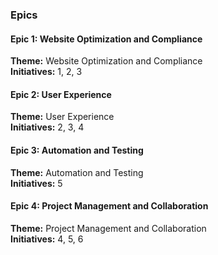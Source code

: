 ### Epics

#### **Epic 1:** Website Optimization and Compliance  
**Theme:** Website Optimization and Compliance  
**Initiatives:** 1, 2, 3  

#### **Epic 2:** User Experience  
**Theme:** User Experience  
**Initiatives:** 2, 3, 4  

#### **Epic 3:** Automation and Testing  
**Theme:** Automation and Testing  
**Initiatives:** 5  

#### **Epic 4:** Project Management and Collaboration  
**Theme:** Project Management and Collaboration  
**Initiatives:** 4, 5, 6  
